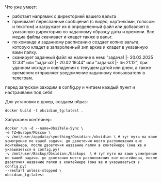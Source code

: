Что уже умеет:
- работает напрямик с директорией вашего вальта
- принимает пересланные сообщения (с видео, картинками, голосом и текстом) и загружает их в определенный файл или добавляет в указанную директорию по заданному образцу даты и времени. Все медиа файлы скачивает и кладет также в вальт.
- по команде и заданному расписанию создает копию вальта, которую кладет в запароленный зип архив и кладет в указанную вами папку.
- сканирует заданный файл на наличие в нем: "задача1 |- 20.02.2025 12:33" или "задача2 |- 20.02 19:44" или "задача3 |- пн 21:12", при удачном исходе и совпадении с текущем  датой или днем, а также временем отправляет уведомление заданному пользователя в телеграм.

  
перед запуском заходим в config.py и читаем каждый пункт и настраиваем под себя

Для установки в докер, создаем образ:
```
docker build -t obsidian_tg:latest .
```
Запускаем контейнер:
```
docker run -d --name=ObsiTele-Sync \
-e TZ=Europe/Moscow \
-v /mnt/user/appdata/syncthing/Obsidian:/obsidian \ # тут пути на ваше усмотрение по вашей задачи. до двоеточия место расположения вне контейнера, после двоеточия название папки в контейнере (она же и указываеться в config.py)
-v /mnt/user/Backup/Obsidian:/backups  \ # тут пути на ваше усмотрение по вашей задачи. до двоеточия место расположения вне контейнера, после двоеточия название папки в контейнере (она же и указываеться в config.py)
--restart unless-stopped \
obsidian_tg:latest
```
